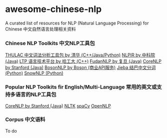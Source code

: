 # awesome-chinese-nlp
A curated list of resources for NLP (Natural Language Processing) for Chinese
中文自然语言处理相关资料


### Chinese NLP Toolkits 中文NLP工具包

[THULAC 中文词法分析工具包 by 清华 (C++/Java/Python)](http://thulac.thunlp.org/)
[NLPIR by 中科院 (Java)](https://github.com/NLPIR-team/NLPIR)
[LTP 语言技术平台 by 哈工大 (C++)](https://github.com/HIT-SCIR/ltp)
[FudanNLP by 复旦 (Java)](https://github.com/FudanNLP/fnlp)
[CoreNLP by Stanford (Java)](https://github.com/stanfordnlp/CoreNLP)
[BosonNLP by Boson (商业API服务)](http://bosonnlp.com/)
[Jieba 结巴中文分词 (Python)](https://github.com/fxsjy/jieba)
[SnowNLP (Python)](https://github.com/isnowfy/snownlp)


### Popular NLP Toolkits fir English/Multi-Language 常用的英文或支持多语言的NLP工具包

[CoreNLP by Stanford (Java)](https://github.com/stanfordnlp/CoreNLP)
[NLTK](http://www.nltk.org/)
[spaCy](https://spacy.io/)
[OpenNLP](https://opennlp.apache.org/)


### Corpus 中文语料

To do